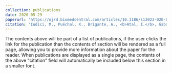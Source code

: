 ```yaml
---
collection: publications
date: 2020-05-29 
paperurl: 'https://ojrd.biomedcentral.com/articles/10.1186/s13023-020-01408-6'
citation: 'Iudici, M., Puéchal, X., Brigante, A., <b>Atal, I.</b>, Gabay, C. (2020) Randomized clinical trials in ANCA-associated vasculitis: a systematic analysis of the WHO - International Clinical Trials Registry Platform. <i>Orphanet J Rare Dis.</i>, 15(130). doi: 10.1186/s13023-020-01408-6.'
---
```


The contents above will be part of a list of publications, if the user clicks the link for the publication than the contents of section will be rendered as a full page, allowing you to provide more information about the paper for the reader. When publications are displayed as a single page, the contents of the above "citation" field will automatically be included below this section in a smaller font.
